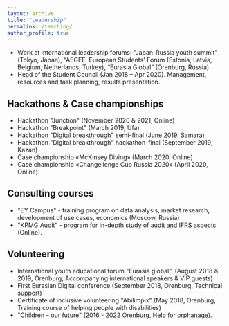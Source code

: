 ```yaml
---
layout: archive
title: "Leadership"
permalink: /teaching/
author_profile: true
---
```

* Work at international leadership forums: "Japan-Russia youth summit" (Tokyo, Japan), “AEGEE, European Students' Forum (Estonia, Latvia, Belgium, Netherlands, Turkey), “Eurasia Global” (Orenburg, Russia)
* Head of the Student Council (Jan 2018 – Apr 2020). Management, resources and task planning, results presentation.

## Hackathons & Case championships
* Hackathon "Junction" (November 2020 & 2021, Online)
* Hackathon "Breakpoint" (March 2019, Ufa)
* Hackathon "Digital breakthrough" semi-final (June 2019, Samara)
* Hackathon "Digital breakthrough" hackathon-final (September 2019, Kazan)
* Case championship «McKinsey Diving» (March 2020, Online)
* Case championship «Changellenge Cup Russia 2020» (April 2020, Online).

## Consulting courses
* "EY Campus" - training program on data analysis, market research, development of use cases, economics (Moscow, Russia)
* "KPMG Audit" - program for in-depth study of audit and IFRS aspects (Online).

## Volunteering
* International youth educational forum "Eurasia global", (August 2018 & 2019, Orenburg, Accompanying international speakers & VIP guests)
* First Eurasian Digital conference (September 2018, Orenburg, Technical support)
* Certificate of inclusive volunteering "Abilimpix" (May 2018, Orenburg, Training course of helping people with disabilities)
* "Children – our future" (2016 - 2022 Orenburg, Help for orphanage).
